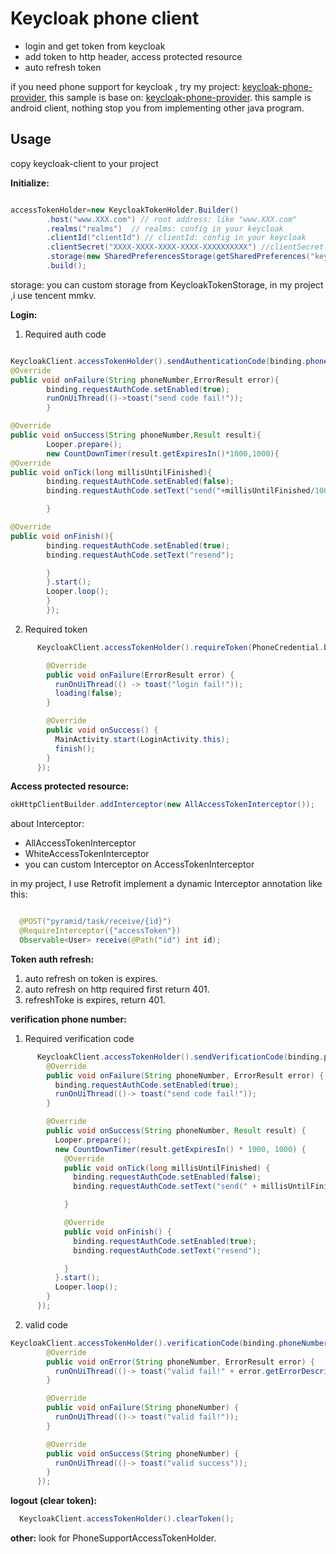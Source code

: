 # Keycloak phone client

+ login and get token from keycloak
+ add token to http header, access protected resource
+ auto refresh token

if you need phone support for keycloak , try my
project: [keycloak-phone-provider](https://github.com/cooper-lyt/keycloak-phone-provider), this sample is base
on: [keycloak-phone-provider](https://github.com/cooper-lyt/keycloak-phone-provider). this sample is android client,
nothing stop you from implementing other java program.

## Usage

copy keycloak-client to your project

**Initialize:**

```java

accessTokenHolder=new KeycloakTokenHolder.Builder()
        .host("www.XXX.com") // root address: like "www.XXX.com"
        .realms("realms")  // realms: config in your keycloak
        .clientId("clientId") // clientId: config in your keycloak
        .clientSecret("XXXX-XXXX-XXXX-XXXX-XXXXXXXXXX") //clientSecret : clientId: config in your keycloak
        .storage(new SharedPreferencesStorage(getSharedPreferences("keycloak-sample",Context.MODE_PRIVATE),ACCESS_TOKEN_STORE_KEY)) // storage: you can custom for cc.coopersoft.accesstoken.keycloak.KeycloakTokenStorage
        .build();

```

storage: you can custom storage from KeycloakTokenStorage, in my project ,i use tencent mmkv.

**Login:**

1. Required auth code

```java

KeycloakClient.accessTokenHolder().sendAuthenticationCode(binding.phoneNumber.getText().toString(),new CodeRequestCallback(){
@Override
public void onFailure(String phoneNumber,ErrorResult error){
        binding.requestAuthCode.setEnabled(true);
        runOnUiThread(()->toast("send code fail!"));
        }

@Override
public void onSuccess(String phoneNumber,Result result){
        Looper.prepare();
        new CountDownTimer(result.getExpiresIn()*1000,1000){
@Override
public void onTick(long millisUntilFinished){
        binding.requestAuthCode.setEnabled(false);
        binding.requestAuthCode.setText("send("+millisUntilFinished/1000+")");

        }

@Override
public void onFinish(){
        binding.requestAuthCode.setEnabled(true);
        binding.requestAuthCode.setText("resend");

        }
        }.start();
        Looper.loop();
        }
        });

```

2. Required token

```java
      KeycloakClient.accessTokenHolder().requireToken(PhoneCredential.builder().phone(phone).code(code).build(), new AuthenticationCallback() {

        @Override
        public void onFailure(ErrorResult error) {
          runOnUiThread(() -> toast("login fail!"));
          loading(false);
        }

        @Override
        public void onSuccess() {
          MainActivity.start(LoginActivity.this);
          finish();
        }
      });
```


**Access protected resource:**

```java
okHttpClientBuilder.addInterceptor(new AllAccessTokenInterceptor());
```

about Interceptor:
 + AllAccessTokenInterceptor 
 + WhiteAccessTokenInterceptor
 + you can custom Interceptor on AccessTokenInterceptor

in my project, I use Retrofit implement a dynamic Interceptor annotation like this:

```java

  @POST("pyramid/task/receive/{id}")
  @RequireInterceptor({"accessToken"})
  Observable<User> receive(@Path("id") int id);

```

**Token auth refresh:**

1. auto refresh on token is expires.
2. auto refresh on http required first return 401.
3. refreshToke is expires, return 401.

**verification phone number:**

1. Required verification code

```java
      KeycloakClient.accessTokenHolder().sendVerificationCode(binding.phoneNumber.getText().toString(), new CodeRequestCallback() {
        @Override
        public void onFailure(String phoneNumber, ErrorResult error) {
          binding.requestAuthCode.setEnabled(true);
          runOnUiThread(()-> toast("send code fail!"));
        }

        @Override
        public void onSuccess(String phoneNumber, Result result) {
          Looper.prepare();
          new CountDownTimer(result.getExpiresIn() * 1000, 1000) {
            @Override
            public void onTick(long millisUntilFinished) {
              binding.requestAuthCode.setEnabled(false);
              binding.requestAuthCode.setText("send(" + millisUntilFinished / 1000 + ")");

            }

            @Override
            public void onFinish() {
              binding.requestAuthCode.setEnabled(true);
              binding.requestAuthCode.setText("resend");

            }
          }.start();
          Looper.loop();
        }
      });
```

2. valid code

```java
KeycloakClient.accessTokenHolder().verificationCode(binding.phoneNumber.getText().toString(), binding.authCode.getText().toString(), new VerificationCallback() {
        @Override
        public void onError(String phoneNumber, ErrorResult error) {
          runOnUiThread(()-> toast("valid fail!" + error.getErrorDescription()));
        }

        @Override
        public void onFailure(String phoneNumber) {
          runOnUiThread(()-> toast("valid fail!"));
        }

        @Override
        public void onSuccess(String phoneNumber) {
          runOnUiThread(()-> toast("valid success"));
        }
      });
```

**logout (clear token):**

```java
  KeycloakClient.accessTokenHolder().clearToken();
```

**other:**
 look for PhoneSupportAccessTokenHolder.


